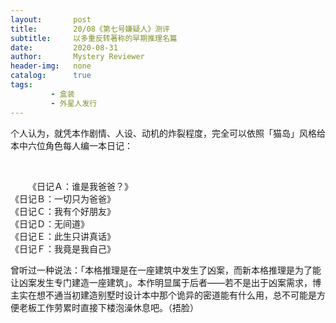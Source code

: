 ```yaml
---
layout:       post
title:        20/08《第七号嫌疑人》测评
subtitle:     以多重反转著称的早期推理名篇
date:         2020-08-31
author:       Mystery Reviewer
header-img:   none
catalog:      true
tags:
         - 盒装
         - 外星人发行
---
```


个人认为，就凭本作剧情、人设、动机的炸裂程度，完全可以依照「猫岛」风格给本中六位角色每人编一本日记：
 
​<p style="text-indent: 2em;">《日记Ａ：谁是我爸爸？》<br>
《日记Ｂ：一切只为爸爸》<br>
《日记Ｃ：我有个好朋友》<br>
《日记Ｄ：无间道》     <br>
《日记Ｅ：此生只讲真话》<br>
《日记Ｆ：我竟是我自己》</p>

曾听过一种说法：「本格推理是在一座建筑中发生了凶案，而新本格推理是为了能让凶案发生专门建造一座建筑」。本作明显属于后者——若不是出于凶案需求，博主实在想不通当初建造别墅时设计本中那个诡异的密道能有什么用，总不可能是方便老板工作劳累时直接下楼泡澡休息吧。（捂脸）

